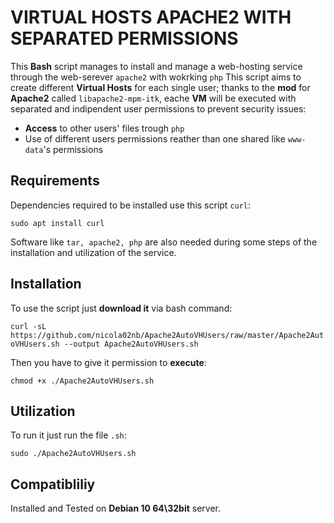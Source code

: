 # VIRTUAL HOSTS APACHE2 WITH SEPARATED PERMISSIONS

This **Bash** script manages to install and manage a web-hosting service through the web-serever `apache2` with wokrking `php`
This script aims to create different **Virtual Hosts** for each single user; thanks to the **mod** for **Apache2** called `libapache2-mpm-itk`, eache **VM**
will be executed with separated and indipendent user permissions to prevent security issues:

- **Access** to other users' files trough `php`
- Use of different users permissions reather than one shared like `www-data`'s permissions

## Requirements

Dependencies required to be installed use this script `curl`:

`sudo apt install curl`

Software like `tar, apache2, php` are also needed during some steps of the installation and utilization of the service.

## Installation

To use the script just **download it** via bash command:

`curl -sL https://github.com/nicola02nb/Apache2AutoVHUsers/raw/master/Apache2AutoVHUsers.sh --output Apache2AutoVHUsers.sh`

Then you have to give it permission to **execute**:

`chmod +x ./Apache2AutoVHUsers.sh`

## Utilization

To run it just run the file `.sh`:

`sudo ./Apache2AutoVHUsers.sh`

## Compatibliliy

Installed and Tested on **Debian 10 64\32bit** server.